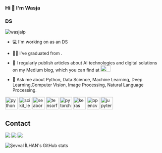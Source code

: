 ### Hi 👋 I'm Wasja
### DS

<p align="left"> <img src="https://komarev.com/ghpvc/?username=wasjaip" alt="wasjaip" /> </p>

- 💻 I'm working on as an DS 

- 👨‍💻 I've graduated from .
- 📝 I regularly publish articles about AI technologies and digital solutions on my Medium blog, which you can find at   <a href="https://medium.com/@ilhnsevval"><img src="https://raw.githubusercontent.com/maurodesouza/profile-readme-generator/master/src/assets/icons/social/medium/default.svg" width="32" height="20" alt="medium logo"  /></a> 

- 💬 Ask me about  Python, Data Science, Machine Learning, Deep Learning,Computer Vision, Image Processing, Natural Language Processing.

<p align="left">
   <img src="https://icongr.am/devicon/python-original.svg?size=128&color=currentColor" alt="python" width="40" height="40"/>
   <img src="https://upload.wikimedia.org/wikipedia/commons/0/05/Scikit_learn_logo_small.svg" alt="scikit_learn" width="40" height="40"/> 
   <img src="https://seaborn.pydata.org/_images/logo-mark-lightbg.svg" alt="seaborn" width="40" height="40"/>
   <img src="https://www.vectorlogo.zone/logos/tensorflow/tensorflow-icon.svg" alt="tensorflow" width="40" height="40"/>
   <img src="https://www.vectorlogo.zone/logos/pytorch/pytorch-icon.svg" alt="pytorch" width="40" height="40"/>
   <img src="https://upload.wikimedia.org/wikipedia/commons/a/ae/Keras_logo.svg" alt="keras" width="40" height="40"/>
   <img src="https://www.vectorlogo.zone/logos/opencv/opencv-icon.svg" alt="opencv" width="40" height="40"/>
   <img src="https://www.vectorlogo.zone/logos/jupyter/jupyter-icon.svg" alt="jupyter" width="40" height="40"/>

   
</p>

##  Contact
[![](https://img.shields.io/badge/kaggle-%2312100E.svg?&style=for-the-badge&logo=kaggle&logoColor=white)](https://www.kaggle.com/wasjaip)
[![](https://img.shields.io/badge/-Gmail-%2312100E.svg?&style=for-the-badge&logo=Gmail&logoColor=white&link=mailto:ilhnsevval@gmail.com)](mailto:wasjaip@mail.ru)
[![](https://img.shields.io/badge/Medium-%2312100E.svg?&style=for-the-badge&logo=medium&logoColor=white)](https://medium.com/@wasjaip)

![Şevval İLHAN's GitHub stats](https://github-readme-stats.vercel.app/api?username=ilhansevval&theme=nightowl&show_icons=true)
